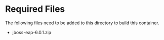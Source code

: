 # Required Files
The following files need to be added to this directory to build this container.
 - jboss-eap-6.0.1.zip
